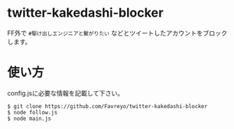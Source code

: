 # twitter-kakedashi-blocker

FF外で `#駆け出しエンジニアと繋がりたい` などとツイートしたアカウントをブロックします。

# 使い方

config.jsに必要な情報を記載して下さい。

```Shell
$ git clone https://github.com/Favreyo/twitter-kakedashi-blocker
$ node follow.js
$ node main.js
```

